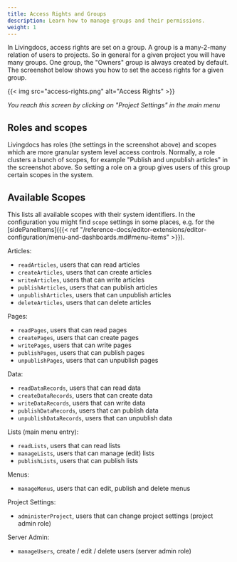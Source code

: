 ```yaml
---
title: Access Rights and Groups
description: Learn how to manage groups and their permissions.
weight: 1
---
```


In Livingdocs, access rights are set on a group. A group is a many-2-many relation of users to projects.
So in general for a given project you will have many groups. One group, the "Owners" group is always created by default.
The screenshot below shows you how to set the access rights for a given group.

{{< img src="access-rights.png" alt="Access Rights" >}}

*You reach this screen by clicking on "Project Settings" in the main menu*

## Roles and scopes

Livingdocs has roles (the settings in the screenshot above) and scopes which are more granular system level access controls. Normally, a role clusters a bunch of scopes, for example "Publish and unpublish articles" in the screenshot above.
So setting a role on a group gives users of this group certain scopes in the system.

## Available Scopes

This lists all available scopes with their system identifiers.
In the configuration you might find `scope` settings in some places, e.g. for the [sidePanelItems]({{< ref "/reference-docs/editor-extensions/editor-configuration/menu-and-dashboards.md#menu-items" >}}).

Articles:

- `readArticles`, users that can read articles
- `createArticles`, users that can create articles
- `writeArticles`, users that can write articles
- `publishArticles`, users that can publish articles
- `unpublishArticles`, users that can unpublish articles
- `deleteArticles`, users that can delete articles

Pages:

- `readPages`, users that can read pages
- `createPages`, users that can create pages
- `writePages`, users that can write pages
- `publishPages`, users that can publish pages
- `unpublishPages`, users that can unpublish pages

Data:

- `readDataRecords`, users that can read data
- `createDataRecords`, users that can create data
- `writeDataRecords`, users that can write data
- `publishDataRecords`, users that can publish data
- `unpublishDataRecords`, users that can unpublish data

Lists (main menu entry):

- `readLists`, users that can read lists
- `manageLists`, users that can manage (edit) lists
- `publishLists`, users that can publish lists

Menus:

- `manageMenus`, users that can edit, publish and delete menus

Project Settings:

- `administerProject`, users that can change project settings (project admin role)

Server Admin:

- `manageUsers`, create / edit / delete users (server admin role)

